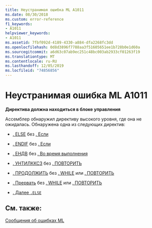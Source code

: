 ```yaml
---
title: Неустранимая ошибка ML A1011
ms.date: 08/30/2018
ms.custom: error-reference
f1_keywords:
- A1011
helpviewer_keywords:
- A1011
ms.assetid: 7fbf092d-4189-4330-a884-dfa2268fc3dd
ms.openlocfilehash: 0d8d3896f7788aa3f51605651ee1b728b0e1d60a
ms.sourcegitcommit: a6d63c07ab9ec251c48bc003ab2933cf01263f19
ms.translationtype: MT
ms.contentlocale: ru-RU
ms.lasthandoff: 12/05/2019
ms.locfileid: "74856856"
---
```

# <a name="ml-fatal-error-a1011"></a>Неустранимая ошибка ML A1011

**Директива должна находиться в блоке управления**

Ассемблер обнаружил директиву высокого уровня, где она не ожидалась. Обнаружена одна из следующих директив:

- [. ELSE](../../assembler/masm/dot-else.md) без [. Если](../../assembler/masm/dot-if.md)

- [. ENDIF](../../assembler/masm/dot-endif.md) без [. Если](../../assembler/masm/dot-if.md)

- [. ЕНДВ](../../assembler/masm/dot-endw.md) без [. Во время выполнения](../../assembler/masm/dot-while.md)

- [. УНТИЛККСЗ](../../assembler/masm/dot-untilcxz.md) без [. ПОВТОРИТЬ](../../assembler/masm/dot-repeat.md)

- [. ПРОДОЛЖИТЬ](../../assembler/masm/dot-continue.md) без [. WHILE](../../assembler/masm/dot-while.md) или [. ПОВТОРИТЬ](../../assembler/masm/dot-repeat.md)

- [. Прервать](../../assembler/masm/dot-break.md) без [. WHILE](../../assembler/masm/dot-while.md) или [. ПОВТОРИТЬ](../../assembler/masm/dot-repeat.md)

- [. Далее `.ELSE`](../../assembler/masm/dot-else.md)

## <a name="see-also"></a>См. также:

[Сообщения об ошибках ML](../../assembler/masm/ml-error-messages.md)<br/>
